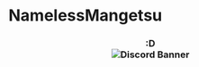# NamelessMangetsu
<h3 align="center">
  :D
  <br>
<img src="https://img.shields.io/endpoint?color=180421&style=flat-square&url=https%3A%2F%2Fpronoundb.org%2Fshields%2F6387cdf695ed6674fbc90e7a" alt="">
    <br>
<img src="https://discord.c99.nl/widget/theme-2/987838764388855828.png" alt="Discord Banner">
</h3>


